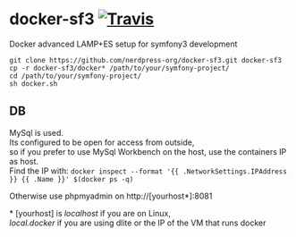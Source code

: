 # docker-sf3 [![Travis](https://img.shields.io/travis/nerdpress-org/docker-sf3.svg?maxAge=2592000?style=flat-square)](https://travis-ci.org/nerdpress-org/docker-sf3)
Docker advanced LAMP+ES setup for symfony3 development


`git clone https://github.com/nerdpress-org/docker-sf3.git docker-sf3`   
`cp -r docker-sf3/docker* /path/to/your/symfony-project/`   
`cd /path/to/your/symfony-project/`   
`sh docker.sh`   


## DB
MySql is used.  
Its configured to be open for access from outside,  
so if you prefer to use MySql Workbench on the host, use the containers IP as host.  
Find the IP with: `docker inspect --format '{{ .NetworkSettings.IPAddress }} {{ .Name }}' $(docker ps -q)`

Otherwise use phpmyadmin on http://[yourhost*]:8081

\* [yourhost] is *localhost* if you are on Linux,  
*local.docker* if you are using dlite or the IP of the VM that runs docker
